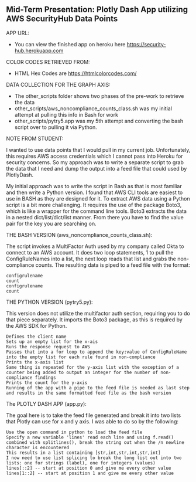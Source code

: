 ## Mid-Term Presentation: Plotly Dash App utilizing AWS SecurityHub Data Points

APP URL:
* You can view the finished app on heroku here https://security-hub.herokuapp.com

COLOR CODES RETRIEVED FROM:
* HTML Hex Codes are https://htmlcolorcodes.com/

DATA COLLECTION FOR THE GRAPH AXIS:
* The other_scripts folder shows two phases of the pre-work to retrieve the data
* other_scripts/aws_noncompliance_counts_class.sh was my initial attempt at pulling this info in Bash for work
* other_scripts/pytry5.app was my 5th attempt and converting the bash script over to pulling it via Python. 

NOTE FROM STUDENT:

I wanted to use data points that I would pull in my current job. Unfortunately, this requires AWS access credentials which I cannot pass into Heroku for security concerns. So my approach was to write a separate script to grab the data that I need and dump the output into a feed file that could used by PlotlyDash. 

My initial approach was to write the script in Bash as that is most familiar and then write a Python version. I found that AWS CLI tools are easiest to use in BASH as they are designed for it. To extract AWS data using a Python script is a bit more challenging. It requires the use of the package Boto3, which is like a wrapper for the command line tools. Boto3 extracts the data in a nested dict/list/dict/list manner. From there you have to find the value pair for the key you are searching on. 

THE BASH VERSION (aws_noncompliance_counts_class.sh):

The script invokes a MultiFactor Auth used by my company called Okta to connect to an AWS account. It does two loop statements, 1 to pull the ConfigRuleNames into a list, the next loop reads that list and grabs the non-compliance counts. The resulting data is piped to a feed file with the format:

    configrulename
    count
    configrulename
    count

THE PYTHON VERSION (pytry5.py):

This version does not utilize the multifactor auth section, requiring you to do that piece separately. It imports the Boto3 package, as this is required by the AWS SDK for Python. 

    Defines the client name
    Sets up an empty list for the x-ais
    Runs the response request to AWS 
    Passes that into a for loop to append the key:value of ConfigRuleName into the empty list for each rule found in non-compliance
    Prints the x-axis list
    Same thing is repeated for the y-axis list with the exception of a counter being added to output an integer for the number of non-compliance findings
    Prints the count for the y-axis
    Running of the app with a pipe to the feed file is needed as last step and results in the same formatted feed file as the bash version

The PLOTLY DASH APP (app.py):

The goal here is to take the feed file generated and break it into two lists that Plotly can use for x and y axis. I was able to do so by the following:

    Use the open command in python to load the feed file
    Specify a new variable 'lines' read each line and using f.read() combined with splitlines(), break the string out when the /n newline character is encountered
    This results in a list containing [str,int,str,int,str,int]
    I now need to use list splicing to break the long list out into two lists: one for strings (label), one for integers (values)
    lines[::2] -- start at position 0 and give me every other value
    lines[1::2] -- start at position 1 and give me every other value
